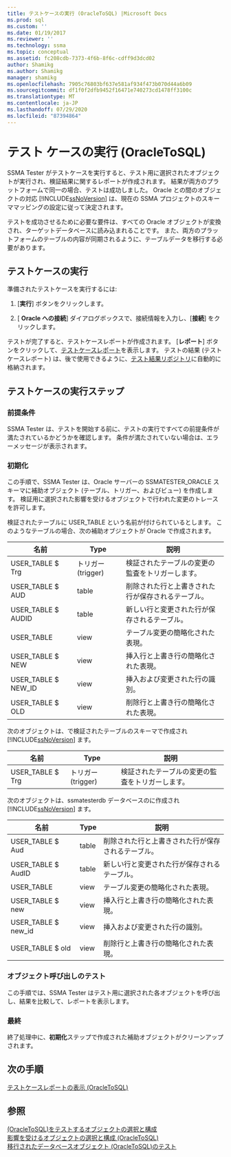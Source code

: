 ```yaml
---
title: テストケースの実行 (OracleToSQL) |Microsoft Docs
ms.prod: sql
ms.custom: ''
ms.date: 01/19/2017
ms.reviewer: ''
ms.technology: ssma
ms.topic: conceptual
ms.assetid: fc208cdb-7373-4f6b-8f6c-cdff9d3dcd02
author: Shamikg
ms.author: Shamikg
manager: shamikg
ms.openlocfilehash: 7905c76803bf637e581af934f473b070d44a6b09
ms.sourcegitcommit: df1f0f2dfb9452f16471e740273cd1478ff3100c
ms.translationtype: MT
ms.contentlocale: ja-JP
ms.lasthandoff: 07/29/2020
ms.locfileid: "87394864"
---
```

# <a name="running-test-cases-oracletosql"></a>テスト ケースの実行 (OracleToSQL)
SSMA Tester がテストケースを実行すると、テスト用に選択されたオブジェクトが実行され、検証結果に関するレポートが作成されます。 結果が両方のプラットフォームで同一の場合、テストは成功しました。 Oracle との間のオブジェクトの対応 [!INCLUDE[ssNoVersion](../../includes/ssnoversion-md.md)] は、現在の SSMA プロジェクトのスキーママッピングの設定に従って決定されます。  
  
テストを成功させるために必要な要件は、すべての Oracle オブジェクトが変換され、ターゲットデータベースに読み込まれることです。 また、両方のプラットフォームのテーブルの内容が同期されるように、テーブルデータを移行する必要があります。  
  
## <a name="run-test-case"></a>テストケースの実行  
準備されたテストケースを実行するには:  
  
1.  [**実行**] ボタンをクリックします。  
  
2.  [ **Oracle への接続**] ダイアログボックスで、接続情報を入力し、[**接続**] をクリックします。  
  
テストが完了すると、テストケースレポートが作成されます。 [**レポート**] ボタンをクリックして、[テストケースレポート](viewing-test-case-reports-oracletosql.md)を表示します。 テストの結果 (テストケースレポート) は、後で使用できるように、[テスト結果リポジトリ](using-test-repositories-oracletosql.md)に自動的に格納されます。  
  
## <a name="test-case-execution-steps"></a>テストケースの実行ステップ  
  
### <a name="prerequisites"></a>前提条件  
SSMA Tester は、テストを開始する前に、テストの実行ですべての前提条件が満たされているかどうかを確認します。 条件が満たされていない場合は、エラーメッセージが表示されます。  
  
### <a name="initialization"></a>初期化  
この手順で、SSMA Tester は、Oracle サーバーの SSMATESTER_ORACLE スキーマに補助オブジェクト (テーブル、トリガー、およびビュー) を作成します。 検証用に選択された影響を受けるオブジェクトで行われた変更のトレースを許可します。  
  
検証されたテーブルに USER_TABLE という名前が付けられているとします。 このようなテーブルの場合、次の補助オブジェクトが Oracle で作成されます。  
  
|名前|Type|説明|  
|-|-|-|  
|USER_TABLE $ Trg|トリガー (trigger)|検証されたテーブルの変更の監査をトリガーします。|  
|USER_TABLE $ AUD|table|削除された行と上書きされた行が保存されるテーブル。|  
|USER_TABLE $ AUDID|table|新しい行と変更された行が保存されるテーブル。|  
|USER_TABLE|view|テーブル変更の簡略化された表現。|  
|USER_TABLE $ NEW|view|挿入行と上書き行の簡略化された表現。|  
|USER_TABLE $ NEW_ID|view|挿入および変更された行の識別。|  
|USER_TABLE $ OLD|view|削除行と上書き行の簡略化された表現。|  
  
次のオブジェクトは、で検証されたテーブルのスキーマで作成され [!INCLUDE[ssNoVersion](../../includes/ssnoversion-md.md)] ます。  
  
|名前|Type|説明|  
|-|-|-|  
|USER_TABLE $ Trg|トリガー (trigger)|検証されたテーブルの変更の監査をトリガーします。|  
  
次のオブジェクトは、ssmatesterdb データベースのに作成され [!INCLUDE[ssNoVersion](../../includes/ssnoversion-md.md)] ます。  
  
|名前|Type|説明|  
|-|-|-|  
|USER_TABLE $ Aud|table|削除された行と上書きされた行が保存されるテーブル。|  
|USER_TABLE $ AudID|table|新しい行と変更された行が保存されるテーブル。|  
|USER_TABLE|view|テーブル変更の簡略化された表現。|  
|USER_TABLE $ new|view|挿入行と上書き行の簡略化された表現。|  
|USER_TABLE $ new_id|view|挿入および変更された行の識別。|  
|USER_TABLE $ old|view|削除行と上書き行の簡略化された表現。|  
  
### <a name="test-object-calls"></a>オブジェクト呼び出しのテスト  
この手順では、SSMA Tester はテスト用に選択された各オブジェクトを呼び出し、結果を比較して、レポートを表示します。  
  
### <a name="finalization"></a>最終  
終了処理中に、**初期化**ステップで作成された補助オブジェクトがクリーンアップされます。  
  
## <a name="next-step"></a>次の手順  
[テストケースレポートの表示 &#40;OracleToSQL&#41;](../../ssma/oracle/viewing-test-case-reports-oracletosql.md)  
  
## <a name="see-also"></a>参照  
[&#40;OracleToSQL&#41;をテストするオブジェクトの選択と構成](../../ssma/oracle/selecting-and-configuring-objects-to-test-oracletosql.md)  
[影響を受けるオブジェクトの選択と構成 &#40;OracleToSQL&#41;](../../ssma/oracle/selecting-and-configuring-affected-objects-oracletosql.md)  
[移行されたデータベースオブジェクト &#40;OracleToSQL&#41;のテスト](../../ssma/oracle/testing-migrated-database-objects-oracletosql.md)  
  
